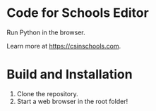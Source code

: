 # Code for Schools Editor
Run Python in the browser.

Learn more at https://csinschools.com.

# Build and Installation
1. Clone the repository.
2. Start a web browser in the root folder!
